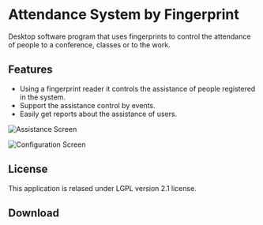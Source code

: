 Attendance System by Fingerprint
=================================

Desktop software program that uses fingerprints to control the attendance of people to a conference, classes or to the work.

Features
--------
- Using a fingerprint reader it controls the assistance of people registered in the system.
- Support the assistance control by events.
- Easily get reports about the assistance of users.

<p><img alt="Assistance Screen" src="https://a.fsdn.com/con/app/proj/attendencesys/screenshots/assistance-screen.png" /></p>

<p><img alt="Configuration Screen" src="https://a.fsdn.com/con/app/proj/attendencesys/screenshots/config-screen.png" /></p>


License
-------
This application is relased under LGPL version 2.1 license.

Download
--------
